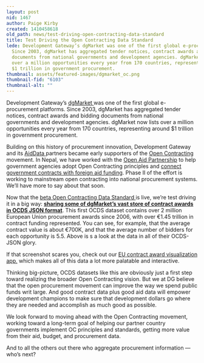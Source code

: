```yaml
---
layout: post
nid: 1467
author: Paige Kirby
created: 1410458618
old_path: news/test-driving-open-contracting-data-standard
title: Test Driving the Open Contracting Data Standard
lede: Development Gateway’s dgMarket was one of the first global e-procurement platforms.
  Since 2003, dgMarket has aggregated tender notices, contract awards and bidding
  documents from national governments and development agencies. dgMarket now lists
  over a million opportunities every year from 170 countries, representing around
  $1 trillion in government procurement.
thumbnail: assets/featured-images/dgmarket_oc.png
thumbnail-fid: "6103"
thumbnail-alt: ""
---
```


Development Gateway’s [dgMarket ](http://www.dgmarket.com/)was one of the first global e-procurement platforms. Since 2003, dgMarket has aggregated tender notices, contract awards and bidding documents from national governments and development agencies. dgMarket now lists over a million opportunities every year from 170 countries, representing around $1 trillion in government procurement.

Building on this history of procurement innovation, Development Gateway and its [AidData ](http://aiddata.org/)partners became early supporters of the [Open Contracting](http://www.open-contracting.org/) movement. In Nepal, we have worked with the [Open Aid Partnership](http://www.openaidmap.org/) to help government agencies adopt Open Contracting principles and [connect government contracts with foreign aid funding](http://www.open-contracting.org/open_contracting_impact_for_open_aid). Phase II of the effort is working to mainstream open contracting into national procurement systems. We’ll have more to say about that soon.

Now that the [beta Open Contracting Data Standard ](http://ocds.open-contracting.org/standard/r/0__3__2/)is live, we’re test driving it in a big way: **[sharing some of dgMarket’s vast store of contract awards in OCDS JSON format](https://github.com/devgateway/ca-app-ocds-export)**. This first OCDS dataset contains over 2 million European Union procurement awards since 2006, with over €1.45 trillion in contract funding represented. You can see, for example, that the average contract value is about €700K, and that the average number of bidders for each opportunity is 5.5. Above is s a look at the data in all of their OCDS-JSON glory.

If that screenshot scares you, check out our [EU contract award visualization app,](http://contractawards.eu/) which makes all of this data a lot more palatable and interactive.

Thinking big-picture, OCDS datasets like this are obviously just a first step toward realizing the broader Open Contracting vision. But we at DG believe that the open procurement movement can improve the way we spend public funds writ large. And good contract data plus good aid data will empower development champions to make sure that development dollars go where they are needed and accomplish as much good as possible.

We look forward to moving ahead with the Open Contracting movement, working toward a long-term goal of helping our partner country governments implement OC principles and standards, getting more value from their aid, budget, and procurement data.

And to all the others out there who aggregate procurement information — who’s next?
